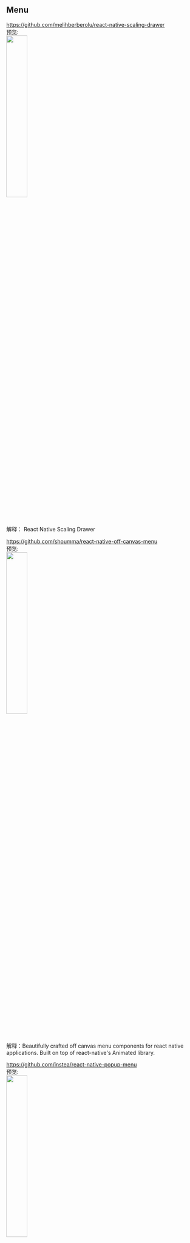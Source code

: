 ## Menu<br>




https://github.com/melihberberolu/react-native-scaling-drawer<br>
预览:<br>
<img src="https://cloud.githubusercontent.com/assets/3721734/23039111/278b754c-f495-11e6-8f59-6a3bd08e11cf.gif" width="33%"/>
<br>
解释：
React Native Scaling Drawer
<br>

https://github.com/shoumma/react-native-off-canvas-menu<br>
预览:<br>
<img src="https://github.com/shoumma/react-native-off-canvas-menu/raw/master/visuals/OffCanvas3D.gif" width="33%"/>
<br>
解释：Beautifully crafted off canvas menu components for react native applications. Built on top of react-native's Animated library.
<br>

https://github.com/instea/react-native-popup-menu<br>
预览:<br>
<img src="https://camo.githubusercontent.com/cfcf06aedd8f8ede4830a06e3809d0f9d39677b5/687474703a2f2f692e67697068792e636f6d2f336f365a7436684e484f64336b56783461592e676966" width="33%"/>
<br>
解释：Path-esque circular action menu inspired by CircularFloatingActionMenu.
<br>

https://github.com/instea/react-native-popup-menu<br>
预览:<br>
<img src="https://github.com/instea/react-native-popup-menu/raw/master/android.demo.gif" width="23%"/>
<br>
解释：Popup menu component for React Native
<br>

https://github.com/root-two/react-native-drawer<br>
预览:<br>
<img src="https://raw.githubusercontent.com/rt2zz/react-native-drawer/master/examples/rn-drawer.gif" width="23%"/>
<br>
解释：React Native Drawer
<br>

https://github.com/react-native-community/react-native-side-menu<br>
预览:<br>
<img src="https://camo.githubusercontent.com/aa4203d407bc63d3b04a08a2bcbc3b706397984a/687474703a2f2f6f6936312e74696e797069632e636f6d2f326e396c32647a2e6a7067" width="23%"/>
<br>
解释：Side menu component for React Native
<br>


https://github.com/Ramotion/react-native-circle-menu<br>
预览:<br>
<img src="https://github.com/Ramotion/react-native-circle-menu/raw/master/preview.gif" width="33%"/>
<br>
解释：CircleMenu is a simple, elegant UI menu with a circular layout and material design animations
<br>
